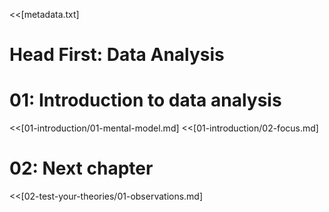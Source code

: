 <<[metadata.txt]

# Head First: Data Analysis

# 01: Introduction to data analysis
<<[01-introduction/01-mental-model.md]
<<[01-introduction/02-focus.md]


# 02: Next chapter
<<[02-test-your-theories/01-observations.md]
<!--<<{folder/raw_file.html}-->
